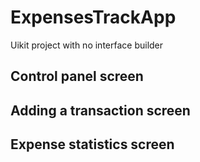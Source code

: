 # ExpensesTrackApp
Uikit project with no interface builder

<h2>Control panel screen</h2>
<h2>Adding a transaction screen</h2>
<h2>Expense statistics screen</h2>
